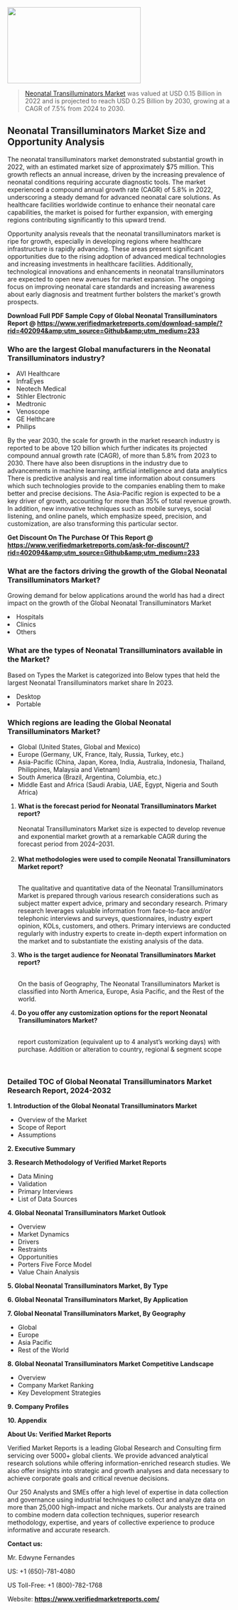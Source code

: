 <img src="https://ffe5etoiles.com/wp-content/uploads/2024/12/MST1-300x171.png" alt="" width="300" height="171" class="alignnone size-medium wp-image-20088" /><blockquote><p><p><a href="https://www.verifiedmarketreports.com/download-sample/?rid=402094&utm_source=Github&utm_medium=233" target="_blank">Neonatal Transilluminators Market</a> was valued at USD 0.15 Billion in 2022 and is projected to reach USD 0.25 Billion by 2030, growing at a CAGR of 7.5% from 2024 to 2030.</p></blockquote><p><h2>Neonatal Transilluminators Market Size and Opportunity Analysis</h2><p>The neonatal transilluminators market demonstrated substantial growth in 2022, with an estimated market size of approximately $75 million. This growth reflects an annual increase, driven by the increasing prevalence of neonatal conditions requiring accurate diagnostic tools. The market experienced a compound annual growth rate (CAGR) of 5.8% in 2022, underscoring a steady demand for advanced neonatal care solutions. As healthcare facilities worldwide continue to enhance their neonatal care capabilities, the market is poised for further expansion, with emerging regions contributing significantly to this upward trend.</p><p>Opportunity analysis reveals that the neonatal transilluminators market is ripe for growth, especially in developing regions where healthcare infrastructure is rapidly advancing. These areas present significant opportunities due to the rising adoption of advanced medical technologies and increasing investments in healthcare facilities. Additionally, technological innovations and enhancements in neonatal transilluminators are expected to open new avenues for market expansion. The ongoing focus on improving neonatal care standards and increasing awareness about early diagnosis and treatment further bolsters the market's growth prospects.</p></p><p class=""><strong>Download Full PDF Sample Copy of Global Neonatal Transilluminators Report @ <a href="https://www.verifiedmarketreports.com/download-sample/?rid=402094&amp;utm_source=Github&amp;utm_medium=233" target="_blank">https://www.verifiedmarketreports.com/download-sample/?rid=402094&amp;utm_source=Github&amp;utm_medium=233</a></strong></p><h3 id="" class="">Who are the largest Global manufacturers in the Neonatal Transilluminators industry?</h3><p><li>AVI Healthcare</li><li> InfraEyes</li><li> Neotech Medical</li><li> Stihler Electronic</li><li> Medtronic</li><li> Venoscope</li><li> GE Helthcare</li><li> Philips</li></p><div class=""><div class="" dir="" data-message-author-role="" data-message-id="" data-message-model-slug=""><div class=""><div class=""><div class=""><div class="" dir="" data-message-author-role="" data-message-id="" data-message-model-slug=""><div class=""><div class=""><p>By the year 2030, the scale for growth in the market research industry is reported to be above 120 billion which further indicates its projected compound annual growth rate (CAGR), of more than 5.8% from 2023 to 2030. There have also been disruptions in the industry due to advancements in machine learning, artificial intelligence and data analytics There is predictive analysis and real time information about consumers which such technologies provide to the companies enabling them to make better and precise decisions. The Asia-Pacific region is expected to be a key driver of growth, accounting for more than 35% of total revenue growth. In addition, new innovative techniques such as mobile surveys, social listening, and online panels, which emphasize speed, precision, and customization, are also transforming this particular sector.</p><p><strong>Get Discount On The Purchase Of This Report @&nbsp; <a href="https://www.verifiedmarketreports.com/ask-for-discount/?rid=402094&amp;utm_source=Github&amp;utm_medium=233" target="_blank">https://www.verifiedmarketreports.com/ask-for-discount/?rid=402094&amp;utm_source=Github&amp;utm_medium=233</a></strong></p></div></div></div></div></div></div></div></div><h3 id="" class="">What are the factors driving the growth of the Global Neonatal Transilluminators Market?</h3><p id="" class="">Growing demand for below applications around the world has had a direct impact on the growth of the Global Neonatal Transilluminators Market</p><p id="" class=""><li>Hospitals</li><li> Clinics</li><li> Others</li></p><h3 id="" class="">What are the types of Neonatal Transilluminators available in the Market?</h3><p id="" class="">Based on Types the Market is categorized into Below types that held the largest Neonatal Transilluminators market share In 2023.</p><p id="" class=""><li>Desktop</li><li> Portable</li></p><h3 id="" class="">Which regions are leading the Global Neonatal Transilluminators Market?</h3><ul><li>Global (United States, Global and Mexico)</li><li>Europe (Germany, UK, France, Italy, Russia, Turkey, etc.)</li><li>Asia-Pacific (China, Japan, Korea, India, Australia, Indonesia, Thailand, Philippines, Malaysia and Vietnam)</li><li>South America (Brazil, Argentina, Columbia, etc.)</li><li>Middle East and Africa (Saudi Arabia, UAE, Egypt, Nigeria and South Africa)</li></ul><p><ol><li><strong>What is the forecast period for Neonatal Transilluminators Market report?<br /></strong><br /><span data-sheets-root="1" data-sheets-value="{&quot;1&quot;:2,&quot;2&quot;:&quot;XXXX size is expected to develop revenue and exponential market growth at a remarkable CAGR during the forecast period from 2024&ndash;2030.&quot;}" data-sheets-userformat="{&quot;2&quot;:12674,&quot;4&quot;:{&quot;1&quot;:2,&quot;2&quot;:16776960},&quot;10&quot;:2,&quot;11&quot;:0,&quot;15&quot;:&quot;Arial&quot;,&quot;16&quot;:12}">Neonatal Transilluminators Market size is expected to develop revenue and exponential market growth at a remarkable CAGR during the forecast period from 2024&ndash;2031.</span><br /><br /></li><li><strong>What methodologies were used to compile Neonatal Transilluminators Market report?<br /><br /></strong><p>The qualitative and quantitative data of the&nbsp;Neonatal Transilluminators Market is prepared through various research considerations such as subject matter expert advice, primary and secondary research. Primary research leverages valuable information from face-to-face and/or telephonic interviews and surveys, questionnaires, industry expert opinion, KOLs, customers, and others. Primary interviews are conducted regularly with industry experts to create in-depth expert information on the market and to substantiate the existing analysis of the data.&nbsp;</p></li><li><strong>Who is the target audience for Neonatal Transilluminators Market report?<br /><br /></strong><p>On the basis of Geography, The&nbsp;Neonatal Transilluminators Market is classified into North America, Europe, Asia Pacific, and the Rest of the world.</p></li><li><strong>Do you offer any customization options for the report Neonatal Transilluminators Market?<br /><br /></strong><p>report customization (equivalent up to 4 analyst&rsquo;s working days) with purchase. Addition or alteration to country, regional &amp; segment scope</p><p>&nbsp;</p></li></ol></p><h3 id="" class="">Detailed TOC of Global Neonatal Transilluminators Market Research Report, 2024-2032</h3><p id="" class=""><strong>1. Introduction of the Global Neonatal Transilluminators Market</strong></p><ul><li>Overview of the Market</li><li>Scope of Report</li><li>Assumptions</li></ul><p id="" class=""><strong>2. Executive Summary</strong></p><p id="" class=""><strong>3. Research Methodology of&nbsp;Verified Market Reports</strong></p><ul><li>Data Mining</li><li>Validation</li><li>Primary Interviews</li><li>List of Data Sources</li></ul><p id="" class=""><strong>4. Global Neonatal Transilluminators Market Outlook</strong></p><ul><li>Overview</li><li>Market Dynamics</li><li>Drivers</li><li>Restraints</li><li>Opportunities</li><li>Porters Five Force Model</li><li>Value Chain Analysis</li></ul><p id="" class=""><strong>5. Global Neonatal Transilluminators Market, By&nbsp;Type</strong></p><p id="" class=""><strong>6. Global Neonatal Transilluminators Market, By Application</strong></p><p id="" class=""><strong>7. Global Neonatal Transilluminators Market, By Geography</strong></p><ul><li>Global</li><li>Europe</li><li>Asia Pacific</li><li>Rest of the World</li></ul><p id="" class=""><strong>8. Global Neonatal Transilluminators Market Competitive Landscape</strong></p><ul><li>Overview</li><li>Company Market Ranking</li><li>Key Development Strategies</li></ul><p id="" class=""><strong>9. Company Profiles</strong></p><p id="" class=""><strong>10. Appendix</strong></p><p id="" class=""><strong>About Us: Verified Market Reports</strong></p><p id="" class="">Verified Market Reports is a leading Global Research and Consulting firm servicing over 5000+ global clients. We provide advanced analytical research solutions while offering information-enriched research studies. We also offer insights into strategic and growth analyses and data necessary to achieve corporate goals and critical revenue decisions.</p><p id="" class="">Our 250 Analysts and SMEs offer a high level of expertise in data collection and governance using industrial techniques to collect and analyze data on more than 25,000 high-impact and niche markets. Our analysts are trained to combine modern data collection techniques, superior research methodology, expertise, and years of collective experience to produce informative and accurate research.</p><p id="" class=""><strong>Contact us:</strong></p><p id="" class="">Mr. Edwyne Fernandes</p><p id="" class="">US: +1 (650)-781-4080</p><p id="" class="">US Toll-Free: +1 (800)-782-1768</p><p id="" class="">Website: <a target="" data-test-app-aware-link=""><strong>https://www.verifiedmarketreports.com/</strong></a></p>
